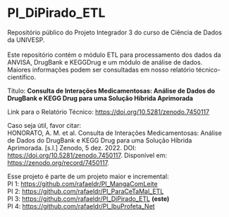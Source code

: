# PI_DiPirado_ETL
Repositório público do Projeto Integrador 3 do curso de Ciência de Dados da UNIVESP.<br><br>
Este repositório contém o módulo ETL para processamento dos dados da ANVISA, DrugBank e KEGGDrug e um módulo de análise de dados.<br>
Maiores informações podem ser consultadas em nosso relatório técnico-científico.

Título: <b>Consulta de Interações Medicamentosas: Análise de Dados do DrugBank e KEGG Drug para uma Solução Híbrida Aprimorada</b>

Link para o Relatório Técnico: https://doi.org/10.5281/zenodo.7450117

Caso seja útil, favor citar:<br>
HONORATO, A. M. et al. Consulta de Interações Medicamentosas: Análise de Dados do DrugBank e KEGG Drug para uma Solução Híbrida Aprimorada. [s.l.] Zenodo, 5 dez. 2022. DOI: https://doi.org/10.5281/zenodo.7450117. Disponível em: <https://zenodo.org/record/7450117>.

Esse projeto é parte de um projeto maior e incremental:<br>
PI 1: https://github.com/rafaeldr/PI_MangaComLeite<br>
PI 2: https://github.com/rafaeldr/PI_ParaCeTaMal_ETL<br>
PI 3: https://github.com/rafaeldr/PI_DiPirado_ETL <b>(este)</b><br>
PI 4: https://github.com/rafaeldr/PI_IbuProfeta_Net
